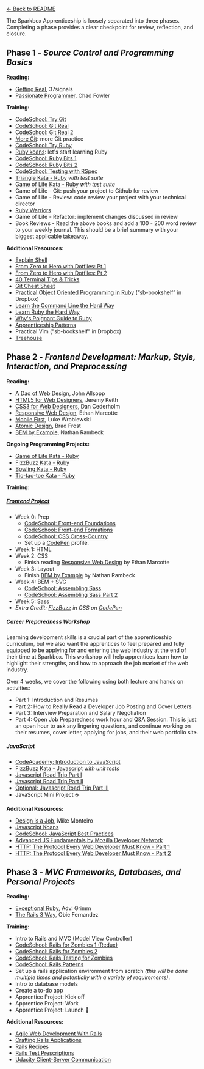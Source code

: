 [← Back to README](/README.md)

The Sparkbox Apprenticeship is loosely separated into three phases. Completing a phase provides a clear checkpoint for review, reflection, and closure.

## Phase 1 - *Source Control and Programming Basics*

**Reading:**

* [Getting Real][], 37signals
* [Passionate Programmer][], Chad Fowler

**Training:**

* [CodeSchool: Try Git][]
* [CodeSchool: Git Real][]
* [CodeSchool: Git Real 2][]
* [More Git][]: more Git practice
* [CodeSchool: Try Ruby][]
* [Ruby koans][]: let's start learning Ruby
* [CodeSchool: Ruby Bits 1][]
* [CodeSchool: Ruby Bits 2][]
* [CodeSchool: Testing with RSpec][]
* [Triangle Kata - Ruby][] *with test suite*
* [Game of Life Kata - Ruby][] *with test suite*
* Game of Life - Git: push your project to Github for review
* Game of Life - Review: code review your project with your technical director
* [Ruby Warriors][]
* Game of Life - Refactor: implement changes discussed in review
* Book Reviews - Read the above books and add a 100 - 200 word review to your weekly journal. This should be a brief summary with your biggest applicable takeaway.

**Additional Resources:**

* [Explain Shell][]
* [From Zero to Hero with Dotfiles: Pt 1][]
* [From Zero to Hero with Dotfiles: Pt 2][]
* [40 Terminal Tips & Tricks][]
* [Git Cheat Sheet][]
* [Practical Object Oriented Programming in Ruby][] (“sb-bookshelf” in Dropbox)
* [Learn the Command Line the Hard Way][]
* [Learn Ruby the Hard Way][]
* [Why's Poignant Guide to Ruby][]
* [Apprenticeship Patterns][]
* Practical Vim ("sb-bookshelf" in Dropbox)
* [Treehouse][]

## Phase 2 - *Frontend Development: Markup, Style, Interaction, and Preprocessing*

**Reading:**

* [A Dao of Web Design][], John Allsopp
* [HTML5 for Web Designers][], Jeremy Keith
* [CSS3 for Web Designers][], Dan Cederholm
* [Responsive Web Design][], Ethan Marcotte
* [Mobile First][], Luke Wroblewski
* [Atomic Design][], Brad Frost
* [BEM by Example][], Nathan Rambeck

**Ongoing Programming Projects:**

* [Game of Life Kata - Ruby][]
* [FizzBuzz Kata - Ruby][]
* [Bowling Kata - Ruby][]
* [Tic-tac-toe Kata - Ruby][]

**Training:**

##### [Frontend Project](projects/proj-event-cards.md)
* Week 0: Prep
  * [CodeSchool: Front-end Foundations][]
  * [CodeSchool: Front-end Formations][]
  * [CodeSchool: CSS Cross-Country][]
  * Set up a [CodePen][] profile.
* Week 1: HTML
* Week 2: CSS
  * Finish reading [Responsive Web Design][] by Ethan Marcotte
* Week 3: Layout
  * Finish [BEM by Example][] by Nathan Rambeck
* Week 4: BEM + SVG
  * [CodeSchool: Assembling Sass][]
  * [CodeSchool: Assembling Sass Part 2][]
* Week 5: Sass
* *Extra Credit: [FizzBuzz][] in CSS on [CodePen][]*

##### Career Preparedness Workshop

Learning development skills is a crucial part of the apprenticeship curriculum, but we also want the apprentices to feel prepared and fully equipped to be applying for and entering the web industry at the end of their time at Sparkbox. This workshop will help apprentices learn how to highlight their strengths, and how to approach the job market of the web industry.

Over 4 weeks, we cover the following using both lecture and hands on activities:
  * Part 1: Introduction and Resumes
  * Part 2: How to Really Read a Developer Job Posting and Cover Letters
  * Part 3: Interview Preparation and Salary Negotiation
  * Part 4: Open Job Preparedness work hour and Q&A Session. This is just an open hour to ask any lingering questions, and continue working on their resumes, cover letter, applying for jobs, and their web portfolio site.

##### JavaScript
* [CodeAcademy: Introduction to JavaScript][]
* [FizzBuzz Kata - Javascript][] *with unit tests*
* [Javascript Road Trip Part I][]
* [Javascript Road Trip Part II][]
* [Optional: Javascript Road Trip Part III][]
* JavaScript Mini Project :coffee:

**Additional Resources:**

* [Design is a Job][], Mike Monteiro
* [Javascript Koans][]
* [CodeSchool: JavaScript Best Practices][]
* [Advanced JS Fundamentals by Mozilla Developer Network][]
* [HTTP: The Protocol Every Web Developer Must Know - Part 1][]
* [HTTP: The Protocol Every Web Developer Must Know - Part 2][]

## Phase 3 - *MVC Frameworks, Databases, and Personal Projects*

**Reading:**

* [Exceptional Ruby][], Advi Grimm
* [The Rails 3 Way][], Obie Fernandez

**Training:**

* Intro to Rails and MVC (Model View Controller)
* [CodeSchool: Rails for Zombies 1 (Redux)][]
* [CodeSchool: Rails for Zombies 2][]
* [CodeSchool: Rails Testing for Zombies][]
* [CodeSchool: Rails Patterns][]
* Set up a rails application environment from scratch *(this will be done multiple times and potentially with a variety of requirements)*.
* Intro to database models
* Create a to-do app
* Apprentice Project: Kick off
* Apprentice Project: Work
* Apprentice Project: Launch :rocket:

**Additional Resources:**

* [Agile Web Development With Rails][]
* [Crafting Rails Applications][]
* [Rails Recipes][]
* [Rails Test Prescriptions][]
* [Udacity Client-Server Communication][]

[Getting Real]: http://gettingreal.37signals.com/
[Passionate Programmer]: http://www.amazon.com/The-Passionate-Programmer-Remarkable-Development/dp/1934356344
[CodeSchool: Try Git]: http://www.codeschool.com/courses/try-git
[CodeSchool: Git Real 2]: https://www.codeschool.com/courses/git-real-2
[CodeSchool: Git Real]: http://www.codeschool.com/courses/git-real
[CodeSchool: Try Ruby]: http://tryruby.org/
[More Git]: projects/proj-more-git.md
[Ruby koans]: http://rubykoans.com/
[Learn Ruby the Hard Way]: http://ruby.learncodethehardway.org/book/
[Why's Poignant Guide to Ruby]: http://cloud.github.com/downloads/mislav/poignant-guide/whys-poignant-guide-to-ruby.pdf
[Apprenticeship Patterns]: http://chimera.labs.oreilly.com/books/1234000001813/index.html
[Learn the Command Line the Hard Way]: http://cli.learncodethehardway.org/book/
[CodeSchool: Ruby Bits 1]: http://www.codeschool.com/courses/ruby-bits
[CodeSchool: Ruby Bits 2]: http://www.codeschool.com/courses/ruby-bits-part-2
[CodeSchool: Testing with RSpec]: https://www.codeschool.com/courses/testing-with-rspec
[Triangle Kata - Ruby]: http://web.archive.org/web/20140119031248/http://onestepback.org/vital_testing/
[Game of Life Kata - Ruby]: https://github.com/garora/TDD-Katas#game-of-life-
[Ruby Warriors]: https://www.bloc.io/ruby-warrior/#/
[HTML5 for Web Designers]: http://www.abookapart.com/products/html5-for-web-designers
[CSS3 for Web Designers]: http://www.abookapart.com/products/css3-for-web-designers
[Responsive Web Design]: http://www.abookapart.com/products/responsive-web-design
[Mobile First]: http://www.abookapart.com/products/mobile-first
[Design is a Job]: http://www.abookapart.com/products/design-is-a-job
[FizzBuzz Kata - Ruby]: https://github.com/garora/TDD-Katas#the-fizzbuzz-kata
[FizzBuzz Kata - Javascript]: https://github.com/garora/TDD-Katas#the-fizzbuzz-kata
[Bowling Kata - Ruby]: https://github.com/garora/TDD-Katas#the-bowling-game-kata
[CodeSchool: Rails for Zombies 1 (Redux)]: http://www.codeschool.com/courses/rails-for-zombies-redux
[CodeSchool: Rails for Zombies 2]: http://www.codeschool.com/courses/rails-for-zombies-2
[CodeSchool: Rails Testing for Zombies]: http://www.codeschool.com/courses/rails-testing-for-zombies
[CodeSchool: Front-end Foundations]: https://www.codeschool.com/courses/front-end-foundations
[CodeSchool: Front-end Formations]: https://www.codeschool.com/courses/front-end-formations
[CodeSchool: CSS Cross-Country]: https://www.codeschool.com/courses/css-cross-country
[CodeSchool: Assembling Sass]: https://www.codeschool.com/courses/assembling-sass
[CodeSchool: Assembling Sass Part 2]: https://www.codeschool.com/courses/assembling-sass-part-2
[CodeSchool: Journey Into Mobile]: https://www.codeschool.com/courses/journey-into-mobile
[CodeAcademy: Introduction to JavaScript]: http://www.codecademy.com/tracks/javascript
[Exceptional Ruby]: http://exceptionalruby.com/
[The Rails 3 Way]: http://www.amazon.com/Rails-Edition-Addison-Wesley-Professional-Series/dp/0321601661
[Practical Object Oriented Programming in Ruby]: http://www.amazon.com/Practical-Object-Oriented-Design-Ruby-Addison-Wesley/dp/0321721330
[Agile Web Development With Rails]: http://pragprog.com/book/rails4/agile-web-development-with-rails-4
[Crafting Rails Applications]: http://pragprog.com/book/jvrails/crafting-rails-applications
[Rails Recipes]: http://pragprog.com/book/fr_rr/rails-recipes
[Rails Test Prescriptions]: http://pragprog.com/book/nrtest/rails-test-prescriptions
[Code school: Rails Best Practices]: https://www.codeschool.com/courses/rails-best-practices
[Treehouse]: http://teamtreehouse.com/
[Explain Shell]: http://www.explainshell.com
[From Zero to Hero with Dotfiles: Pt 1]: http://code.tutsplus.com/tutorials/setting-up-a-mac-dev-machine-from-zero-to-hero-with-dotfiles--net-35449
[From Zero to Hero with Dotfiles: Pt 2]: http://code.tutsplus.com/tutorials/setting-up-a-mac-dev-machine-from-zero-to-hero-with-dotfiles-part-2--cms-23145
[40 Terminal Tips & Tricks]: http://computers.tutsplus.com/tutorials/40-terminal-tips-and-tricks-you-never-thought-you-needed--mac-51192
[HTTP: The Protocol Every Web Developer Must Know - Part 1]: https://code.tutsplus.com/tutorials/http-the-protocol-every-web-developer-must-know-part-1--net-31177
[HTTP: The Protocol Every Web Developer Must Know - Part 2]: https://code.tutsplus.com/tutorials/http-the-protocol-every-web-developer-must-know-part-2--net-31155
[Udacity Client-Server Communication]: https://www.udacity.com/course/client-server-communication--ud897
[Git Cheat Sheet]: https://services.github.com/on-demand/downloads/github-git-cheat-sheet.pdf
[CodeSchool: Rails Patterns]: https://www.codeschool.com/courses/rails-4-patterns
[CodePen]: http://codepen.io/
[A Dao of Web Design]: http://alistapart.com/article/dao
[Atomic Design]: http://atomicdesign.bradfrost.com/table-of-contents/
[BEM by Example]: https://seesparkbox.com/foundry/bem_by_example
[Tic-tac-toe Kata - Ruby]: https://gist.github.com/dlresende/dc57f506e1ab1de7e7df
[FizzBuzz]: https://en.wikipedia.org/wiki/Fizz_buzz
[Javascript Road Trip Part I]: https://www.codeschool.com/courses/javascript-road-trip-part-1
[Javascript Road Trip Part II]: https://www.codeschool.com/courses/javascript-road-trip-part-2
[Optional: Javascript Road Trip Part III]: https://www.codeschool.com/courses/javascript-road-trip-part-3
[Javascript Koans]: https://github.com/mrdavidlaing/javascript-koans
[CodeSchool: JavaScript Best Practices]: https://www.codeschool.com/courses/javascript-best-practices
[Advanced JS Fundamentals by Mozilla Developer Network]: https://github.com/mdn/advanced-js-fundamentals-ck
[CodeSchool: Rails Patterns]: https://www.codeschool.com/courses/rails-4-patterns
